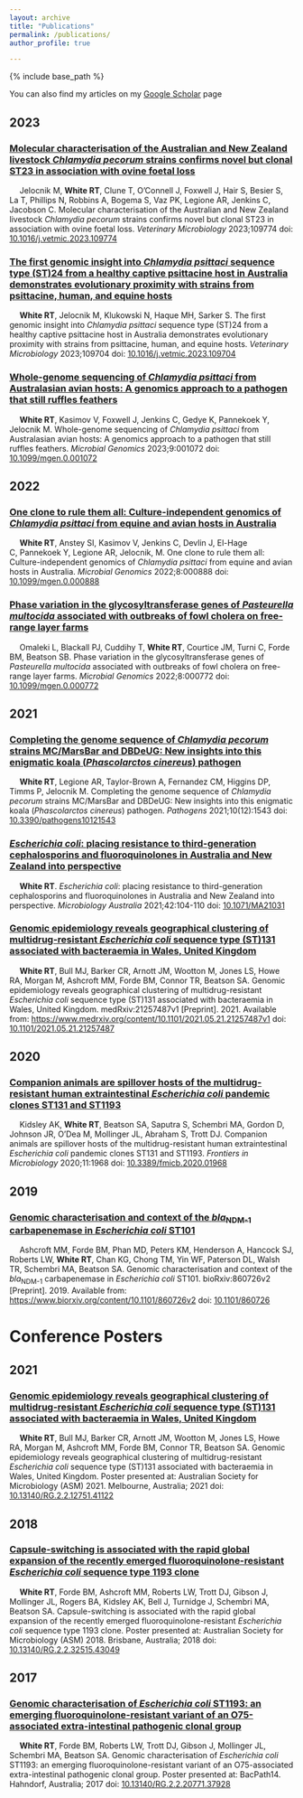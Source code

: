 ```yaml
---
layout: archive
title: "Publications"
permalink: /publications/
author_profile: true

---
```


{% include base_path %}

  You can also find my articles on my [Google Scholar](https://scholar.google.com/citations?user=NwdWAb4AAAAJ&hl=en) page
  
## 2023

### [Molecular characterisation of the Australian and New Zealand livestock *Chlamydia pecorum* strains confirms novel but clonal ST23 in association with ovine foetal loss](https://doi.org/10.1016/j.vetmic.2023.109774)

&emsp; Jelocnik M, **White RT**, Clune T, O’Connell J, Foxwell J, Hair S, Besier S, La T, Phillips N, Robbins A, Bogema S, Vaz PK, Legione AR, Jenkins C, Jacobson C. Molecular characterisation of the Australian and New Zealand livestock *Chlamydia pecorum* strains confirms novel but clonal ST23 in association with ovine foetal loss. *Veterinary Microbiology* 2023;109774 doi: [10.1016/j.vetmic.2023.109774](https://doi.org/10.1016/j.vetmic.2023.109774)

<span class="__dimensions_badge_embed__" data-doi="10.1016/j.vetmic.2023.109774" data-style="small_circle" data-hide-zero-citations="true"> <span data-badge-popover="right" data-badge-type="donut" data-doi="10.1016/j.vetmic.2023.109774" data-hide-no-mentions="true" class="altmetric-embed"> </span>

### [The first genomic insight into *Chlamydia psittaci* sequence type (ST)24 from a healthy captive psittacine host in Australia demonstrates evolutionary proximity with strains from psittacine, human, and equine hosts](https://doi.org/10.1016/j.vetmic.2023.109704)

&emsp; **White RT**, Jelocnik M, Klukowski N, Haque MH, Sarker S. The first genomic insight into *Chlamydia psittaci* sequence type (ST)24 from a healthy captive psittacine host in Australia demonstrates evolutionary proximity with strains from psittacine, human, and equine hosts. *Veterinary Microbiology* 2023;109704 doi: [10.1016/j.vetmic.2023.109704](https://doi.org/10.1016/j.vetmic.2023.109704)

<span class="__dimensions_badge_embed__" data-doi="10.1016/j.vetmic.2023.109704" data-style="small_circle" data-hide-zero-citations="true"> <span data-badge-popover="right" data-badge-type="donut" data-doi="10.1016/j.vetmic.2023.109704" data-hide-no-mentions="true" class="altmetric-embed"> </span>

### [Whole-genome sequencing of *Chlamydia psittaci* from Australasian avian hosts: A genomics approach to a pathogen that still ruffles feathers](https://doi.org/10.1099/mgen.0.001072)

&emsp; **White RT**, Kasimov V, Foxwell J, Jenkins C, Gedye K, Pannekoek Y, Jelocnik M. Whole-genome sequencing of *Chlamydia psittaci* from Australasian avian hosts: A genomics approach to a pathogen that still ruffles feathers. *Microbial Genomics* 2023;9:001072 doi: [10.1099/mgen.0.001072](https://doi.org/10.1099/mgen.0.001072)

<span class="__dimensions_badge_embed__" data-doi="10.1099/mgen.0.001072" data-style="small_circle" data-hide-zero-citations="true"> <span data-badge-popover="right" data-badge-type="donut" data-doi="10.1099/mgen.0.001072" data-hide-no-mentions="true" class="altmetric-embed"> </span>

## 2022

### [One clone to rule them all: Culture-independent genomics of *Chlamydia psittaci* from equine and avian hosts in Australia](https://doi.org/10.1099/mgen.0.000888)

&emsp; **White RT**, Anstey SI, Kasimov V, Jenkins C, Devlin J, El-Hage C, Pannekoek Y, Legione AR, Jelocnik, M. One clone to rule them all: Culture-independent genomics of *Chlamydia psittaci* from equine and avian hosts in Australia. *Microbial Genomics* 2022;8:000888 doi: [10.1099/mgen.0.000888](https://doi.org/10.1099/mgen.0.000888)

<span class="__dimensions_badge_embed__" data-doi="10.1099/mgen.0.000888" data-style="small_circle" data-hide-zero-citations="true"> <span data-badge-popover="right" data-badge-type="donut" data-doi="10.1099/mgen.0.000888" data-hide-no-mentions="true" class="altmetric-embed"> </span>

### [Phase variation in the glycosyltransferase genes of *Pasteurella multocida* associated with outbreaks of fowl cholera on free-range layer farms](https://doi.org/10.1099/mgen.0.000772)

&emsp; Omaleki L, Blackall PJ, Cuddihy T, **White RT**, Courtice JM, Turni C, Forde BM, Beatson SB. Phase variation in the glycosyltransferase genes of *Pasteurella multocida* associated with outbreaks of fowl cholera on free-range layer farms. *Microbial Genomics* 2022;8:000772 doi: [10.1099/mgen.0.000772](https://doi.org/10.1099/mgen.0.000772)

<span class="__dimensions_badge_embed__" data-doi="10.1099/mgen.0.000772" data-style="small_circle" data-hide-zero-citations="true"> <span data-badge-popover="right" data-badge-type="donut" data-doi="10.1099/mgen.0.000772" data-hide-no-mentions="true" class="altmetric-embed"> </span>

## 2021

### [Completing the genome sequence of *Chlamydia pecorum* strains MC/MarsBar and DBDeUG: New insights into this enigmatic koala (*Phascolarctos cinereus*) pathogen](https://doi.org/10.3390/pathogens10121543)

&emsp; **White RT**, Legione AR, Taylor-Brown A, Fernandez CM, Higgins DP, Timms P, Jelocnik M. Completing the genome sequence of *Chlamydia pecorum* strains MC/MarsBar and DBDeUG: New insights into this enigmatic koala (*Phascolarctos cinereus*) pathogen. *Pathogens* 2021;10(12):1543 doi: [10.3390/pathogens10121543](https://doi.org/10.3390/pathogens10121543)

<span class="__dimensions_badge_embed__" data-doi="10.3390/pathogens10121543" data-style="small_circle" data-hide-zero-citations="true"> <span data-badge-popover="right" data-badge-type="donut" data-doi="10.3390/pathogens10121543" data-hide-no-mentions="true" class="altmetric-embed"> </span>
  
### [*Escherichia coli*: placing resistance to third-generation cephalosporins and fluoroquinolones in Australia and New Zealand into perspective](https://doi.org/10.1071/MA21031)

&emsp; **White RT**. *Escherichia coli*: placing resistance to third-generation cephalosporins and fluoroquinolones in Australia and New Zealand into perspective. *Microbiology Australia* 2021;42:104-110 doi: [10.1071/MA21031](https://doi.org/10.1071/MA21031)

<span class="__dimensions_badge_embed__" data-doi="10.1071/MA21031" data-style="small_circle" data-hide-zero-citations="true"> <span data-badge-popover="right" data-badge-type="donut" data-doi="10.1071/MA21031" data-hide-no-mentions="true" class="altmetric-embed"> </span>

### [Genomic epidemiology reveals geographical clustering of multidrug-resistant *Escherichia coli* sequence type (ST)131 associated with bacteraemia in Wales, United Kingdom](https://doi.org/10.1101/2021.05.21.21257487)

&emsp; **White RT**, Bull MJ, Barker CR, Arnott JM, Wootton M, Jones LS, Howe RA, Morgan M, Ashcroft MM, Forde BM, Connor TR, Beatson SA. Genomic epidemiology reveals geographical clustering of multidrug-resistant *Escherichia coli* sequence type (ST)131 associated with bacteraemia in Wales, United Kingdom. medRxiv:21257487v1 [Preprint]. 2021. Available from: https://www.medrxiv.org/content/10.1101/2021.05.21.21257487v1 doi: [10.1101/2021.05.21.21257487](https://doi.org/10.1101/2021.05.21.21257487)

<span class="__dimensions_badge_embed__" data-doi="10.1101/2021.05.21.21257487" data-style="small_circle" data-hide-zero-citations="true"> <span data-badge-popover="right" data-badge-type="donut" data-doi="10.1101/2021.05.21.21257487" data-hide-no-mentions="true" class="altmetric-embed"> </span>

## 2020

### [Companion animals are spillover hosts of the multidrug-resistant human extraintestinal *Escherichia coli* pandemic clones ST131 and ST1193](https://doi.org/10.3389/fmicb.2020.01968)

&emsp; Kidsley AK, **White RT**, Beatson SA, Saputra S, Schembri MA, Gordon D, Johnson JR, O’Dea M, Mollinger JL, Abraham S, Trott DJ. Companion animals are spillover hosts of the multidrug-resistant human extraintestinal *Escherichia coli* pandemic clones ST131 and ST1193. *Frontiers in Microbiology* 2020;11:1968 doi: [10.3389/fmicb.2020.01968](https://doi.org/10.3389/fmicb.2020.01968) 

<span class="__dimensions_badge_embed__" data-doi="10.3389/fmicb.2020.01968" data-style="small_circle" data-hide-zero-citations="true"> <span data-badge-popover="right" data-badge-type="donut" data-doi="10.3389/fmicb.2020.01968" data-hide-no-mentions="true" class="altmetric-embed"> </span>

## 2019

### [Genomic characterisation and context of the *bla*<sub>NDM-1</sub> carbapenemase in *Escherichia coli* ST101](https://doi.org/10.1101/860726)
  
&emsp; Ashcroft MM, Forde BM, Phan MD, Peters KM, Henderson A, Hancock SJ, Roberts LW, **White RT**, Chan KG, Chong TM, Yin WF, Paterson DL, Walsh TR, Schembri MA, Beatson SA. Genomic characterisation and context of the *bla*<sub>NDM-1</sub> carbapenemase in *Escherichia coli* ST101. bioRxiv:860726v2 [Preprint]. 2019. Available from: https://www.biorxiv.org/content/10.1101/860726v2 doi: [10.1101/860726](https://doi.org/10.1101/860726) 

<span class="__dimensions_badge_embed__" data-doi="10.1101/860726" data-style="small_circle" data-hide-zero-citations="true"> <span data-badge-popover="right" data-badge-type="donut" data-doi="10.1101/860726" data-hide-no-mentions="true" class="altmetric-embed"> </span>
  

Conference Posters
===================
  
## 2021

### [Genomic epidemiology reveals geographical clustering of multidrug-resistant *Escherichia coli* sequence type (ST)131 associated with bacteraemia in Wales, United Kingdom](http://dx.doi.org/10.13140/RG.2.2.12751.41122)
  
&emsp; **White RT**, Bull MJ, Barker CR, Arnott JM, Wootton M, Jones LS, Howe RA, Morgan M, Ashcroft MM, Forde BM, Connor TR, Beatson SA. Genomic epidemiology reveals geographical clustering of multidrug-resistant *Escherichia coli* sequence type (ST)131 associated with bacteraemia in Wales, United Kingdom. Poster presented at: Australian Society for Microbiology (ASM) 2021. Melbourne, Australia; 2021 doi: [10.13140/RG.2.2.12751.41122](http://dx.doi.org/10.13140/RG.2.2.12751.41122)

<span class="__dimensions_badge_embed__" data-doi="10.13140/RG.2.2.12751.41122" data-style="small_circle" data-hide-zero-citations="true"> <span data-badge-popover="right" data-badge-type="donut" data-doi="10.13140/RG.2.2.12751.41122" data-hide-no-mentions="true" class="altmetric-embed"> </span>
  
## 2018

### [Capsule-switching is associated with the rapid global expansion of the recently emerged fluoroquinolone-resistant *Escherichia coli* sequence type 1193 clone](http://dx.doi.org/10.13140/RG.2.2.32515.43049)
  
&emsp; **White RT**, Forde BM, Ashcroft MM, Roberts LW, Trott DJ, Gibson J, Mollinger JL, Rogers BA, Kidsley AK, Bell J, Turnidge J, Schembri MA, Beatson SA. Capsule-switching is associated with the rapid global expansion of the recently emerged fluoroquinolone-resistant *Escherichia coli* sequence type 1193 clone. Poster presented at: Australian Society for Microbiology (ASM) 2018. Brisbane, Australia; 2018 doi: [10.13140/RG.2.2.32515.43049](http://dx.doi.org/10.13140/RG.2.2.32515.43049)

<span class="__dimensions_badge_embed__" data-doi="10.13140/RG.2.2.32515.43049" data-style="small_circle" data-hide-zero-citations="true"> <span data-badge-popover="right" data-badge-type="donut" data-doi="10.13140/RG.2.2.32515.43049" data-hide-no-mentions="true" class="altmetric-embed"> </span>
  
## 2017

### [Genomic characterisation of *Escherichia coli* ST1193: an emerging fluoroquinolone-resistant variant of an O75-associated extra-intestinal pathogenic clonal group](http://dx.doi.org/10.13140/RG.2.2.20771.37928)
  
&emsp; **White RT**, Forde BM, Roberts LW, Trott DJ, Gibson J, Mollinger JL, Schembri MA, Beatson SA. Genomic characterisation of *Escherichia coli* ST1193: an emerging fluoroquinolone-resistant variant of an O75-associated extra-intestinal pathogenic clonal group. Poster presented at: BacPath14. Hahndorf, Australia; 2017 doi: [10.13140/RG.2.2.20771.37928](http://dx.doi.org/10.13140/RG.2.2.20771.37928)
  
<span class="__dimensions_badge_embed__" data-doi="10.13140/RG.2.2.20771.37928" data-style="small_circle" data-hide-zero-citations="true"> <span data-badge-popover="right" data-badge-type="donut" data-doi="10.13140/RG.2.2.20771.37928" data-hide-no-mentions="true" class="altmetric-embed"> </span>
  
  
  
<script type='text/javascript' src='https://d1bxh8uas1mnw7.cloudfront.net/assets/embed.js'></script>
<script async src="https://badge.dimensions.ai/badge.js" charset="utf-8"></script>
